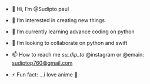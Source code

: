 - 👋 Hi, I’m @Sudipto paul
- 👀 I’m interested in creating new things
- 🌱 I’m currently learning advance coding on python
- 💞️ I’m looking to collaborate on python and swift
- 📫 How to reach me _su_dip_to_ @instagram or @emain: sudiptop760@gmail.com
  
- ⚡ Fun fact: ...i love anime 🥰

<!---
Sudipto-git/Sudipto-git is a ✨ special ✨ repository because its `README.md` (this file) appears on your GitHub profile.
You can click the Preview link to take a look at your changes.
--->
